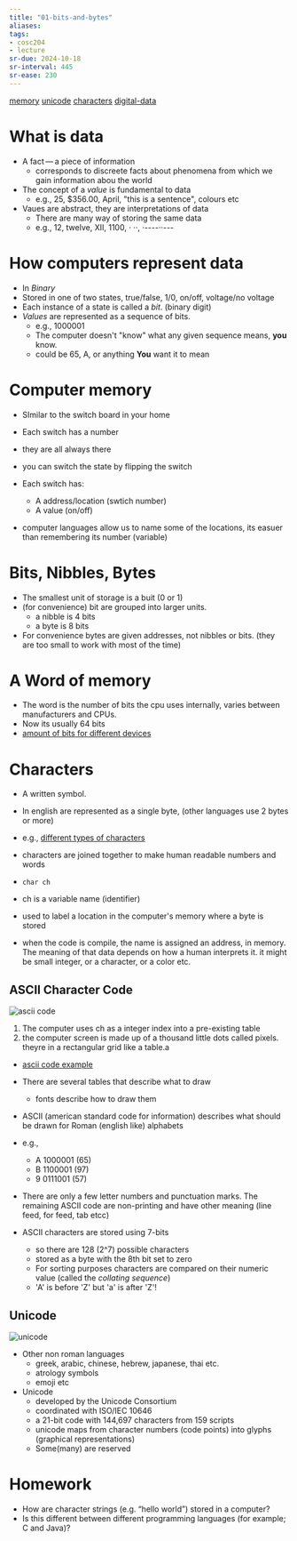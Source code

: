 ```yaml
---
title: "01-bits-and-bytes"
aliases: 
tags: 
- cosc204
- lecture
sr-due: 2024-10-18
sr-interval: 445
sr-ease: 230
---
```


[memory](notes/memory.md)
[unicode](notes/unicode.md)
[characters](notes/characters.md)
[digital-data](notes/digital-data.md)
























# What is data
- A fact — a piece of information
	- corresponds to discreete facts about phenomena from which we gain information abou the world
- The concept of a *value* is fundamental to data
	- e.g., 25, $356.00, April, "this is a sentence", colours etc
- Vaues are abstract, they are interpretations of data
	- There are many way of storing the same data
	- e.g., 12, twelve, XII, 1100, · ··, ·----··---

# How computers represent data
- In *Binary*
- Stored in one of two states, true/false, 1/0, on/off, voltage/no voltage
- Each instance of a state is called a *bit*. (binary digit)
- *Values* are represented as a sequence of bits.
	- e.g., 1000001
	- The computer doesn't "know" what any given sequence means, **you** know.
	- could be 65, A, or anything **You** want it to mean

# Computer memory
- SImilar to the switch board in your home
- Each switch has a number
- they are all always there
- you can switch the state by flipping the switch

 - Each switch has:
	 - A address/location (swtich number)
	 - A value (on/off)

- computer languages allow us to name some of the locations, its easuer than remembering its number (variable)


# Bits, Nibbles, Bytes
-  The smallest unit of storage is a buit (0 or 1)
- (for convenience) bit are grouped into larger units.
	- a nibble is 4 bits
	- a byte is 8 bits
- For convenience bytes are given addresses, not nibbles or bits. (they are too small to work with most of the time)

# A Word of memory
- The word is the number of bits the cpu uses internally, varies between manufacturers and CPUs.
- Now its usually 64 bits
- [amount of bits for different devices](https://i.imgur.com/nHrz1zX.png)

# Characters
- A written symbol.
- In english are represented as a single byte, (other languages use 2 bytes or more)
- e.g., [different types of characters](https://i.imgur.com/DBLVhw8.png)

- characters are joined together to make human readable numbers and words

- `char ch` 
- ch is a variable name (identifier) 
- used to label a location in the computer's memory where a byte is stored
- when the code is compile, the name is assigned an address, in memory. The meaning of that data depends on how a human interprets it. it might be small integer, or a character, or a color etc.

## ASCII Character Code
![ascii code](https://i.imgur.com/NbBtm1v.png)

1. The computer uses ch as a integer index into a pre-existing table 
2. the computer screen is made up of a thousand little dots called pixels. theyre in a rectangular grid like a table.a

- [ascii code example](https://i.imgur.com/9uvKRVo.png)

- There are several tables that describe what to draw
	- fonts describe how to draw them
- ASCII (american standard code for information) describes what should be drawn for Roman (english like) alphabets
- e.g.,
	- A 1000001 (65)
	- B 1100001 (97)
	- 9 0111001 (57)
- There are only a few letter numbers and punctuation marks. The remaining ASCII code are non-printing and have other meaning (line feed, for feed, tab etcc)
- ASCII characters are stored using 7-bits
	- so there are 128 (2^7) possible characters
	- stored as a byte with the 8th bit set to zero
	- For sorting purposes characters are compared on their numeric value (called the *collating sequence*)
	- 'A' is before 'Z' but 'a' is after 'Z'!

## Unicode
![unicode](https://i.imgur.com/GEtVItW.png)

- Other non roman languages
	- greek, arabic, chinese, hebrew, japanese, thai etc.
	- atrology symbols
	- emoji etc
- Unicode
	- developed by the Unicode Consortium
	- coordinated with ISO/IEC 10646
	- a 21-bit code with 144,697 characters from 159 scripts
	- unicode maps from character numbers (code points) into glyphs (graphical representations)
	- Some(many) are reserved


# Homework
- How are character strings (e.g. “hello world”) stored in a computer?
- Is this different between different programming languages (for example; C and Java)?